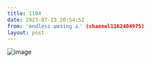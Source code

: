 ```yaml
---
title: 1104
date: 2023-07-23 20:54:52
from: 'endless шизing ⍼' (channel1162404975)
layout: post
---
```


![image](photos/photo_152@23-07-2023_20-54-52.jpg)


